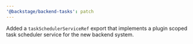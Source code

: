 ```yaml
---
'@backstage/backend-tasks': patch
---
```


Added a `taskSchedulerServiceRef` export that implements a plugin scoped task scheduler service for the new backend system.
